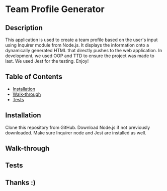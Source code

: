 # Team Profile Generator 

## Description 

This application is used to create a team profile based on the user's input using Inquirer module from Node.js. It displays the information onto a dynamically generated HTML that directly pushes to the web application. In development, we used OOP and TTD to ensure the project was made to last. We used Jest for the testing. Enjoy!
 
## Table of Contents
* [Installation](#installation)
* [Walk-through](#walk-through)
* [Tests](#tests)

## Installation 

Clone this repository from GitHub. Download Node.js if not previously downloaded. Make sure Inquirer node and Jest are installed as well.

## Walk-through



## Tests



## Thanks :)


